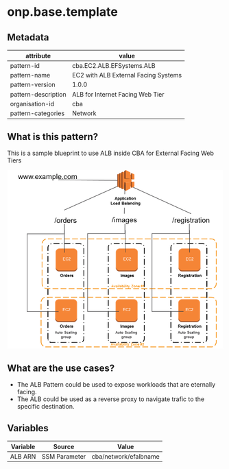 # onp.base.template

## Metadata
| attribute               | value                                         |
| ----------------------- | --------------------------------------------- |
| pattern-id              | cba.EC2.ALB.EFSystems.ALB                             |
| pattern-name            | EC2 with ALB External Facing Systems                                |
| pattern-version         | 1.0.0                                         |
| pattern-description     | ALB for Internet Facing Web Tier                        |
| organisation-id         | cba                                            |
| pattern-categories      | Network                                     |

## What is this pattern?
This is a sample blueprint to use ALB inside CBA for External Facing Web Tiers

![](./diagrams/res/alb.png)

## What are the use cases?
- The ALB Pattern could be used to expose workloads that are eternally facing.
- The ALB could be used as a reverse proxy to navigate trafic to the specific destination.

## Variables

| Variable               | Source                                         | Value |
| -----------------------| --------------------------------------------- | ------|
| ALB ARN                   | SSM Parameter | cba/network/efalbname|